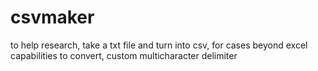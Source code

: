 # csvmaker
to help research, take a txt file and turn into csv, for cases beyond excel capabilities to convert, custom multicharacter delimiter
